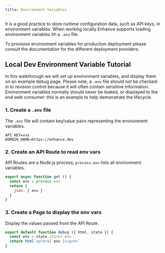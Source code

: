 ```yaml
---
title: Environment Variables
---
```


It is a good practice to store runtime configuration data, such as API keys, in environment variables. When working locally Enhance supports loading environment variables ith a `.env` file.

<doc-callout mark="🔎">
To provision environment variables for production deployment please consult the documentation for the different deployment providers.
</doc-callout>

## Local Dev Environment Variable Tutorial

In this walkthrough we will set up environment variables, and display them on an example debug page. Please note, a `.env` file *should not* be checked-in to revision control because it will often contain sensitive information. Environment variables normally should never be leaked, or displayed to the end web consumer: this is an example to help demonstrate the lifecycle.

### 1. Create a `.env` file

The `.env` file will contain key/value pairs representing the environment variables.

<doc-code filename=".env">

```
API_KEY=xxx
DOMAIN_NAME=https://enhance.dev
```

</doc-code>

### 2. Create an API Route to read env vars

API Routes are a Node.js process; `process.env` lists all environment variables.

<doc-code filename="app/api/debug.mjs" highlight="2-add" callout="4-env">

```javascript
export async function get () {
  const env = process.env
  return {
    json: { env }
  }
}
```

</doc-code>

### 3. Create a Page to display the env vars

Display the values passed from the API Route.

<doc-code filename="app/pages/debug.mjs" highlight="2-add">

```javascript
export default function debug ({ html, state }) {
  const env = state.store?.env
  return html`<pre>${ env }</pre>`
}
```

</doc-code>
